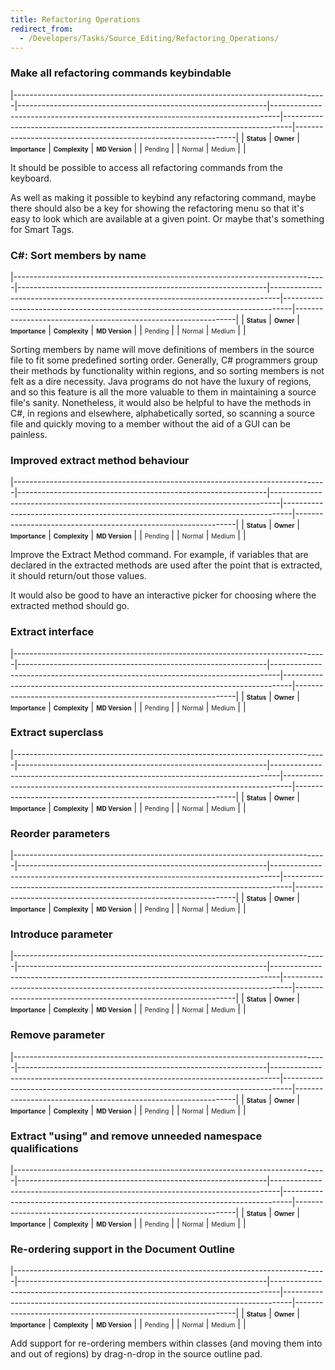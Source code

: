 ```yaml
---
title: Refactoring Operations
redirect_from:
  - /Developers/Tasks/Source_Editing/Refactoring_Operations/
---
```


### Make all refactoring commands keybindable

<span> </span>

<span id="_task_a_Refactoring.KeyBindings"></span><span> </span>

|------------------------------------------------------------------------------|--------------------------------------------------------------|--------------------------------------------------------------------------------|--------------------------------------------------------------------------------|---------------------------------------------------------------|
| **<span style="font-size: x-small;">Status</span>**                          | **<span style="font-size: x-small;">Owner</span>**           | **<span style="font-size: x-small;">Importance</span>**                        | **<span style="font-size: x-small;">Complexity</span>**                        | **<span style="font-size: x-small;">MD Version</span>**       |
| <span class="task-status-Pending" style="font-size: x-small;">Pending</span> | <span class="task-owner" style="font-size: x-small;"></span> | <span class="task-importance-Normal" style="font-size: x-small;">Normal</span> | <span class="task-complexity-Medium" style="font-size: x-small;">Medium</span> | <span class="task-target" style="font-size: x-small;"></span> |

It should be possible to access all refactoring commands from the keyboard.

As well as making it possible to keybind any refactoring command, maybe there should also be a key for showing the refactoring menu so that it's easy to look which are available at a given point. Or maybe that's something for Smart Tags.

### C#: Sort members by name

<span> </span>

<span id="_task_a_Refactoring.CS.SortMembers"></span><span> </span>

|------------------------------------------------------------------------------|--------------------------------------------------------------|--------------------------------------------------------------------------------|--------------------------------------------------------------------------------|---------------------------------------------------------------|
| **<span style="font-size: x-small;">Status</span>**                          | **<span style="font-size: x-small;">Owner</span>**           | **<span style="font-size: x-small;">Importance</span>**                        | **<span style="font-size: x-small;">Complexity</span>**                        | **<span style="font-size: x-small;">MD Version</span>**       |
| <span class="task-status-Pending" style="font-size: x-small;">Pending</span> | <span class="task-owner" style="font-size: x-small;"></span> | <span class="task-importance-Normal" style="font-size: x-small;">Normal</span> | <span class="task-complexity-Medium" style="font-size: x-small;">Medium</span> | <span class="task-target" style="font-size: x-small;"></span> |

Sorting members by name will move definitions of members in the source file to fit some predefined sorting order. Generally, C# programmers group their methods by functionality within regions, and so sorting members is not felt as a dire necessity. Java programs do not have the luxury of regions, and so this feature is all the more valuable to them in maintaining a source file's sanity. Nonetheless, it would also be helpful to have the methods in C#, in regions and elsewhere, alphabetically sorted, so scanning a source file and quickly moving to a member without the aid of a GUI can be painless.

### Improved extract method behaviour

<span> </span>

<span id="_task_a_Refactoring.CS.ExtractMethod"></span><span> </span>

|------------------------------------------------------------------------------|--------------------------------------------------------------|--------------------------------------------------------------------------------|--------------------------------------------------------------------------------|---------------------------------------------------------------|
| **<span style="font-size: x-small;">Status</span>**                          | **<span style="font-size: x-small;">Owner</span>**           | **<span style="font-size: x-small;">Importance</span>**                        | **<span style="font-size: x-small;">Complexity</span>**                        | **<span style="font-size: x-small;">MD Version</span>**       |
| <span class="task-status-Pending" style="font-size: x-small;">Pending</span> | <span class="task-owner" style="font-size: x-small;"></span> | <span class="task-importance-Normal" style="font-size: x-small;">Normal</span> | <span class="task-complexity-Medium" style="font-size: x-small;">Medium</span> | <span class="task-target" style="font-size: x-small;"></span> |

Improve the Extract Method command. For example, if variables that are declared in the extracted methods are used after the point that is extracted, it should return/out those values.

It would also be good to have an interactive picker for choosing where the extracted method should go.

### Extract interface

<span> </span>

<span id="_task_a_Refactoring.CS.ExtInterface"></span><span> </span>

|------------------------------------------------------------------------------|--------------------------------------------------------------|--------------------------------------------------------------------------------|--------------------------------------------------------------------------------|---------------------------------------------------------------|
| **<span style="font-size: x-small;">Status</span>**                          | **<span style="font-size: x-small;">Owner</span>**           | **<span style="font-size: x-small;">Importance</span>**                        | **<span style="font-size: x-small;">Complexity</span>**                        | **<span style="font-size: x-small;">MD Version</span>**       |
| <span class="task-status-Pending" style="font-size: x-small;">Pending</span> | <span class="task-owner" style="font-size: x-small;"></span> | <span class="task-importance-Normal" style="font-size: x-small;">Normal</span> | <span class="task-complexity-Medium" style="font-size: x-small;">Medium</span> | <span class="task-target" style="font-size: x-small;"></span> |

### Extract superclass

<span> </span>

<span id="_task_a_Refactoring.CS.ExtSuperclass"></span><span> </span>

|------------------------------------------------------------------------------|--------------------------------------------------------------|--------------------------------------------------------------------------------|--------------------------------------------------------------------------------|---------------------------------------------------------------|
| **<span style="font-size: x-small;">Status</span>**                          | **<span style="font-size: x-small;">Owner</span>**           | **<span style="font-size: x-small;">Importance</span>**                        | **<span style="font-size: x-small;">Complexity</span>**                        | **<span style="font-size: x-small;">MD Version</span>**       |
| <span class="task-status-Pending" style="font-size: x-small;">Pending</span> | <span class="task-owner" style="font-size: x-small;"></span> | <span class="task-importance-Normal" style="font-size: x-small;">Normal</span> | <span class="task-complexity-Medium" style="font-size: x-small;">Medium</span> | <span class="task-target" style="font-size: x-small;"></span> |

### Reorder parameters

<span> </span>

<span id="_task_a_Refactoring.CS.ReorderPArams"></span><span> </span>

|------------------------------------------------------------------------------|--------------------------------------------------------------|--------------------------------------------------------------------------------|--------------------------------------------------------------------------------|---------------------------------------------------------------|
| **<span style="font-size: x-small;">Status</span>**                          | **<span style="font-size: x-small;">Owner</span>**           | **<span style="font-size: x-small;">Importance</span>**                        | **<span style="font-size: x-small;">Complexity</span>**                        | **<span style="font-size: x-small;">MD Version</span>**       |
| <span class="task-status-Pending" style="font-size: x-small;">Pending</span> | <span class="task-owner" style="font-size: x-small;"></span> | <span class="task-importance-Normal" style="font-size: x-small;">Normal</span> | <span class="task-complexity-Medium" style="font-size: x-small;">Medium</span> | <span class="task-target" style="font-size: x-small;"></span> |

### Introduce parameter

<span> </span>

<span id="_task_a_Refactoring.CS.IntroduceParameter"></span><span> </span>

|------------------------------------------------------------------------------|--------------------------------------------------------------|--------------------------------------------------------------------------------|--------------------------------------------------------------------------------|---------------------------------------------------------------|
| **<span style="font-size: x-small;">Status</span>**                          | **<span style="font-size: x-small;">Owner</span>**           | **<span style="font-size: x-small;">Importance</span>**                        | **<span style="font-size: x-small;">Complexity</span>**                        | **<span style="font-size: x-small;">MD Version</span>**       |
| <span class="task-status-Pending" style="font-size: x-small;">Pending</span> | <span class="task-owner" style="font-size: x-small;"></span> | <span class="task-importance-Normal" style="font-size: x-small;">Normal</span> | <span class="task-complexity-Medium" style="font-size: x-small;">Medium</span> | <span class="task-target" style="font-size: x-small;"></span> |

### Remove parameter

<span> </span>

<span id="_task_a_Refactoring.CS.RemoveParameter"></span><span> </span>

|------------------------------------------------------------------------------|--------------------------------------------------------------|--------------------------------------------------------------------------------|--------------------------------------------------------------------------------|---------------------------------------------------------------|
| **<span style="font-size: x-small;">Status</span>**                          | **<span style="font-size: x-small;">Owner</span>**           | **<span style="font-size: x-small;">Importance</span>**                        | **<span style="font-size: x-small;">Complexity</span>**                        | **<span style="font-size: x-small;">MD Version</span>**       |
| <span class="task-status-Pending" style="font-size: x-small;">Pending</span> | <span class="task-owner" style="font-size: x-small;"></span> | <span class="task-importance-Normal" style="font-size: x-small;">Normal</span> | <span class="task-complexity-Medium" style="font-size: x-small;">Medium</span> | <span class="task-target" style="font-size: x-small;"></span> |

### Extract "using" and remove unneeded namespace qualifications

<span> </span>

<span id="_task_a_Refactoring.CS.ExtUsing"></span><span> </span>

|------------------------------------------------------------------------------|--------------------------------------------------------------|--------------------------------------------------------------------------------|--------------------------------------------------------------------------------|---------------------------------------------------------------|
| **<span style="font-size: x-small;">Status</span>**                          | **<span style="font-size: x-small;">Owner</span>**           | **<span style="font-size: x-small;">Importance</span>**                        | **<span style="font-size: x-small;">Complexity</span>**                        | **<span style="font-size: x-small;">MD Version</span>**       |
| <span class="task-status-Pending" style="font-size: x-small;">Pending</span> | <span class="task-owner" style="font-size: x-small;"></span> | <span class="task-importance-Normal" style="font-size: x-small;">Normal</span> | <span class="task-complexity-Medium" style="font-size: x-small;">Medium</span> | <span class="task-target" style="font-size: x-small;"></span> |

### Re-ordering support in the Document Outline

<span> </span>

<span id="_task_a_SourceEditing.DocumentOutline"></span><span> </span>

|------------------------------------------------------------------------------|--------------------------------------------------------------|--------------------------------------------------------------------------------|--------------------------------------------------------------------------------|---------------------------------------------------------------|
| **<span style="font-size: x-small;">Status</span>**                          | **<span style="font-size: x-small;">Owner</span>**           | **<span style="font-size: x-small;">Importance</span>**                        | **<span style="font-size: x-small;">Complexity</span>**                        | **<span style="font-size: x-small;">MD Version</span>**       |
| <span class="task-status-Pending" style="font-size: x-small;">Pending</span> | <span class="task-owner" style="font-size: x-small;"></span> | <span class="task-importance-Normal" style="font-size: x-small;">Normal</span> | <span class="task-complexity-Medium" style="font-size: x-small;">Medium</span> | <span class="task-target" style="font-size: x-small;"></span> |

Add support for re-ordering members within classes (and moving them into and out of regions) by drag-n-drop in the source outline pad.


